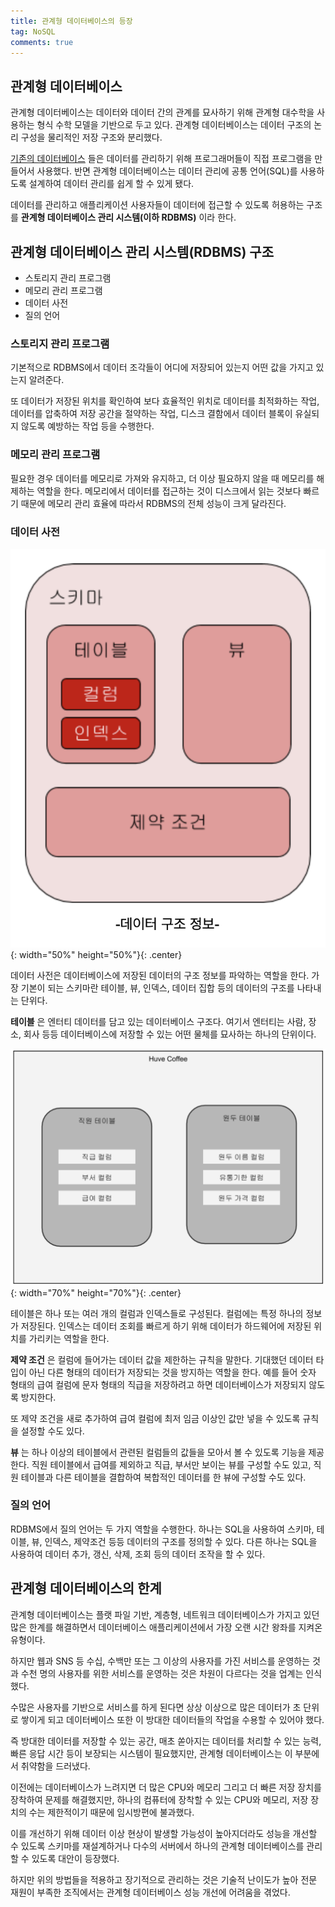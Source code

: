 ```yaml
---
title: 관계형 데이터베이스의 등장
tag: NoSQL
comments: true
---
```


## 관계형 데이터베이스

관계형 데이터베이스는 데이터와 데이터 간의 관계를 묘사하기 위해 관계형 대수학을 사용하는 형식 수학 모델을 기반으로 두고 있다. 관계형 데이터베이스는 데이터 구조의 논리 구성을 물리적인 저장 구조와 분리했다.

[기존의 데이터베이스](https://huved.github.io/2020/05/03/Database-History.html) 들은 데이터를 관리하기 위해 프로그래머들이 직접 프로그램을 만들어서 사용했다. 반면 관계형 데이터베이스는 데이터 관리에 공통 언어(SQL)를 사용하도록 설계하여 데이터 관리를 쉽게 할 수 있게 됐다. 

데이터를 관리하고 애플리케이션 사용자들이 데이터에 접근할 수 있도록 허용하는 구조를 **관계형 데이터베이스 관리 시스템(이하 RDBMS)** 이라 한다.

## 관계형 데이터베이스 관리 시스템(RDBMS) 구조
- 스토리지 관리 프로그램
- 메모리 관리 프로그램
- 데이터 사전
- 질의 언어

### 스토리지 관리 프로그램
기본적으로 RDBMS에서 데이터 조각들이 어디에 저장되어 있는지 어떤 값을 가지고 있는지 알려준다.

또 데이터가 저장된 위치를 확인하여 보다 효율적인 위치로 데이터를 최적화하는 작업, 데이터를 압축하여 저장 공간을 절약하는 작업, 디스크 결함에서 데이터 블록이 유실되지 않도록 예방하는 작업 등을 수행한다.

### 메모리 관리 프로그램
필요한 경우 데이터를 메모리로 가져와 유지하고, 더 이상 필요하지 않을 때 메모리를 해제하는 역할을 한다. 메모리에서 데이터를 접근하는 것이 디스크에서 읽는 것보다 빠르기 때문에 메모리 관리 효율에 따라서 RDBMS의 전체 성능이 크게 달라진다.

### 데이터 사전
![Database scheme structure](https://raw.githubusercontent.com/huved/huved.github.io/master/assets/images/nosql/img_scheme_structure.png){: width="50%" height="50%"}{: .center}

데이터 사전은 데이터베이스에 저장된 데이터의 구조 정보를 파악하는 역할을 한다. 가장 기본이 되는 스키마란 테이블, 뷰, 인덱스, 데이터 집합 등의 데이터의 구조를 나타내는 단위다.

**테이블** 은 엔터티 데이터를 담고 있는 데이터베이스 구조다. 여기서 엔터티는 사람, 장소, 회사 등등 데이터베이스에 저장할 수 있는 어떤 물체를 묘사하는 하나의 단위이다.

![Database scheme structure2](https://raw.githubusercontent.com/huved/huved.github.io/master/assets/images/nosql/img_scheme_structure2.png){: width="70%" height="70%"}{: .center}

테이블은 하나 또는 여러 개의 컬럼과 인덱스들로 구성된다. 컬럼에는 특정 하나의 정보가 저장된다. 인덱스는 데이터 조회를 빠르게 하기 위해 데이터가 하드웨어에 저장된 위치를  가리키는 역할을 한다.

**제약 조건** 은 컬럼에 들어가는 데이터 값을 제한하는 규칙을 말한다. 기대했던 데이터 타입이 아닌 다른 형태의 데이터가 저장되는 것을 방지하는 역할을 한다. 예를 들어 숫자 형태의 급여 컬럼에 문자 형태의 직급을 저장하려고 하면 데이터베이스가 저장되지 않도록 방지한다. 

또 제약 조건을 새로 추가하여 급여 컬럼에 최저 임금 이상인 값만 넣을 수 있도록 규칙을 설정할 수도 있다.

**뷰** 는 하나 이상의 테이블에서 관련된 컬럼들의 값들을 모아서 볼 수 있도록 기능을 제공한다. 직원 테이블에서 급여를 제외하고 직급, 부서만 보이는 뷰를 구성할 수도 있고, 직원 테이블과 다른 테이블을 결합하여 복합적인 데이터를 한 뷰에 구성할 수도 있다.

### 질의 언어

RDBMS에서 질의 언어는 두 가지 역할을 수행한다. 하나는 SQL을 사용하여 스키마, 테이블, 뷰, 인덱스, 제약조건 등등 데이터의 구조를 정의할 수 있다. 다른 하나는 SQL을 사용하여 데이터 추가, 갱신, 삭제, 조회 등의 데이터 조작을 할 수 있다.

## 관계형 데이터베이스의 한계
관계형 데이터베이스는 플랫 파일 기반, 계층형, 네트워크 데이터베이스가 가지고 있던 많은 한계를 해결하면서 데이터베이스 애플리케이션에서 가장 오랜 시간 왕좌를 지켜온 유형이다.

하지만 웹과 SNS 등 수십, 수백만 또는 그 이상의 사용자를 가진 서비스를 운영하는 것과 수천 명의 사용자를 위한 서비스를 운영하는 것은 차원이 다르다는 것을 업계는 인식했다.

수많은 사용자를 기반으로 서비스를 하게 된다면 상상 이상으로 많은 데이터가 초 단위로 쌓이게 되고 데이터베이스 또한 이 방대한 데이터들의 작업을 수용할 수 있어야 했다. 

즉 방대한 데이터를 저장할 수 있는 공간, 매초 쏟아지는 데이터를 처리할 수 있는 능력, 빠른 응답 시간 등이 보장되는 시스템이 필요했지만, 관계형 데이터베이스는 이 부분에서 취약함을 드러냈다.

이전에는 데이터베이스가 느려지면 더 많은 CPU와 메모리 그리고 더 빠른 저장 장치를 장착하여 문제를 해결했지만, 하나의 컴퓨터에 장착할 수 있는 CPU와 메모리, 저장 장치의 수는 제한적이기 때문에 임시방편에 불과했다.

이를 개선하기 위해 데이터 이상 현상이 발생할 가능성이 높아지더라도 성능을 개선할 수 있도록 스키마를 재설계하거나 다수의 서버에서 하나의 관계형 데이터베이스를 관리할 수 있도록 대안이 등장했다.

하지만 위의 방법들을 적용하고 장기적으로 관리하는 것은 기술적 난이도가 높아 전문 재원이 부족한 조직에서는 관계형 데이터베이스 성능 개선에 어려움을 겪었다.
